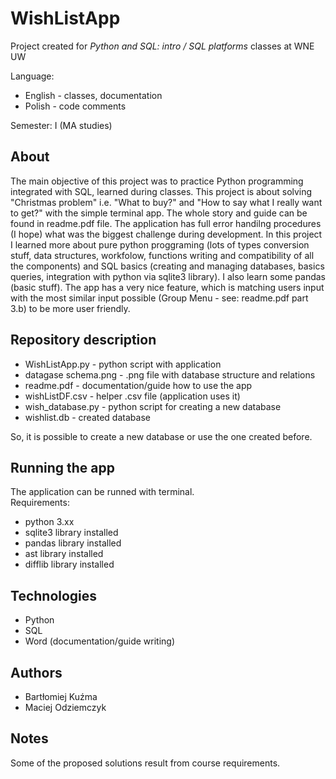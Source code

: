 # WishListApp
Project created for *Python and SQL: intro / SQL platforms* classes at WNE UW

Language: 
* English - classes, documentation
* Polish - code comments

Semester: I (MA studies)

## About
The main objective of this project was to practice Python programming integrated with SQL, learned during classes. This project is about solving "Christmas problem" i.e. "What to buy?" and "How to say what I really want to get?" with the simple terminal app. The whole story and guide can be found in readme.pdf file. The application has full error handilng procedures (I hope) what was the biggest challenge during development. In this project I learned more about pure python proggraming (lots of types conversion stuff, data structures, workfolow, functions writing and compatibility of all the components) and SQL basics (creating and managing databases, basics queries, integration with python via sqlite3 library). I also learn some pandas (basic stuff). The app has a very nice feature, which is matching users input with the most similar input possible (Group Menu - see: readme.pdf  part 3.b) to be more user friendly. 

## Repository description
 * WishListApp.py - python script with application
 * datagase schema.png - .png file with database structure and relations
 * readme.pdf - documentation/guide how to use the app
 * wishListDF.csv - helper .csv file (application uses it)
 * wish_database.py - python script for creating a new database
 * wishlist.db - created database

So, it is possible to create a new database or use the one created before.<br>

## Running the app
The application can be runned with terminal.<br>
Requirements:
 * python 3.xx
 * sqlite3 library installed
 * pandas library installed
 * ast library installed
 * difflib library installed

## Technologies
 * Python 
 * SQL
 * Word (documentation/guide writing)

## Authors
  * Bartłomiej Kuźma
  * Maciej Odziemczyk

## Notes
Some of the proposed solutions result from course requirements.
